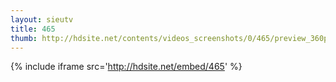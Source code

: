 ```yaml
---
layout: sieutv
title: 465
thumb: http://hdsite.net/contents/videos_screenshots/0/465/preview_360p.mp4.jpg
---
```

{% include iframe src='http://hdsite.net/embed/465' %}
 
